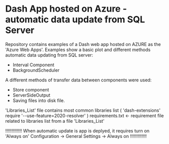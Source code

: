 # Dash App hosted on Azure - automatic data update from SQL Server

Repository contains examples of a Dash web app hosted on AZURE as the 'Azure Web Apps'. Examples show a basic plot and different methods automatic data updating from SQL server:
 - Interval Component
 - BackgroundScheduler

A different methods of transfer data between components were used:
 - Store component
 - ServerSideOutput
 - Saving files into disk file.
 

'Libraries_List' file contains most common libraries list ( 'dash-extensions' require  '--use-feature=2020-resolver' )
requirements.txt <- requirement file related to libraries list from a file 'Libraries_List'

!!!!!!!!!!!!!
When automatic update is app is deplyed, it requires turn on 'Always on'
    Configuration -> General Settings -> Always on
!!!!!!!!!!!!!
